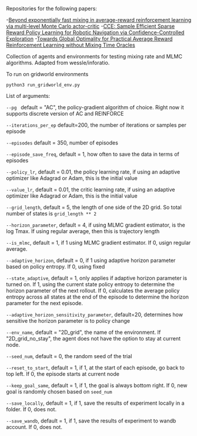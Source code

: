 Repositories for the following papers:

-[Beyond exponentially fast mixing in average-reward reinforcement learning via multi-level Monte Carlo actor-critic](https://proceedings.mlr.press/v202/suttle23a.html)
-[CCE: Sample Efficient Sparse Reward Policy Learning for Robotic Navigation via Confidence-Controlled Exploration](https://arxiv.org/abs/2306.06192)
-[Towards Global Optimality for Practical Average Reward Reinforcement Learning without Mixing Time Oracles](https://icml.cc/virtual/2024/poster/34664)

Collection of agents and environments for testing mixing rate and MLMC algorithms. Adapted from wessle/inforatio.

To run on gridworld environments

```python3 run_gridworld_env.py```

List of arguments:

```--pg ``` default = "AC", the policy-gradient algorithm of choice. Right now it supports discrete version of AC and REINFORCE

```--iterations_per_ep``` default=200, the number of iterations or samples per episode

```--episodes``` default = 350, number of episodes

```--episode_save_freq```, default = 1, how often to save the data in terms of episodes

```--policy_lr```, default = 0.01, the policy learning rate, if using an adaptive optimizer like Adagrad or Adam, this is the initial value

```--value_lr```, default = 0.01, the critic learning rate, if using an adaptive optimizer like Adagrad or Adam, this is the initial value


```--grid_length```, default = 5, the length of one side of the 2D grid. So total number of states is ```grid_length ** 2```

```--horizon_parameter```, default = 4, if using MLMC gradient estimator, is the log Tmax. If using regular average, then this is trajectory length

```--is_mlmc```, default = 1, if 1 using MLMC gradient estimator. If 0, usign regular average.

```--adaptive_horizon```, default = 0, if 1 using adaptive horizon parameter based on policy entropy. If 0, using fixed

```--state_adaptive```, default = 1, only applies if adaptive horizon parameter is turned on. If 1, using the current state policy entropy to determine the horizon parameter of the next rollout. If 0, calculates the average policy entropy across all states at the end of the episode to determine the horizon parameter for the next episode.

```--adaptive_horizon_sensitivity_parameter```, default=20, determines how sensitive the horizon parameter is to policy change

```--env_name```, default = "2D_grid", the name of the environment. If "2D_grid_no_stay", the agent does not have the option to stay at current node.

```--seed_num```, default = 0, the random seed of the trial

```--reset_to_start```, default = 1, if 1, at the start of each episode, go back to top left. If 0, the episode starts at current node

```--keep_goal_same```, default = 1, if 1, the goal is always bottom right. If 0, new goal is randomly chosen based on ```seed_num```

```--save_locally```, default = 1, if 1, save the results of experiment locally in a folder. If 0, does not.

```--save_wandb```, default = 1, if 1, save the results of experiment to wandb account. If 0, does not.
